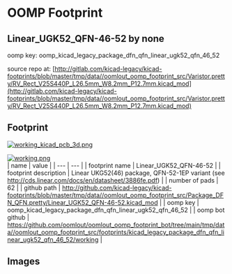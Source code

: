 # OOMP Footprint  
## Linear_UGK52_QFN-46-52  by none  
  
oomp key: oomp_kicad_legacy_package_dfn_qfn_linear_ugk52_qfn_46_52  
  
source repo at: [http://gitlab.com/kicad-legacy/kicad-footprints/blob/master/tmp/data//oomlout_oomp_footprint_src/Varistor.pretty/RV_Rect_V25S440P_L26.5mm_W8.2mm_P12.7mm.kicad_mod](http://gitlab.com/kicad-legacy/kicad-footprints/blob/master/tmp/data//oomlout_oomp_footprint_src/Varistor.pretty/RV_Rect_V25S440P_L26.5mm_W8.2mm_P12.7mm.kicad_mod)  
## Footprint  
  
[![working_kicad_pcb_3d.png](working_kicad_pcb_3d_600.png)](working_kicad_pcb_3d.png)  
  
[![working.png](working_600.png)](working.png)  
| name | value | 
| --- | --- | 
| footprint name | Linear_UGK52_QFN-46-52 | 
| footprint description | Linear UKG52(46) package, QFN-52-1EP variant (see http://cds.linear.com/docs/en/datasheet/3886fe.pdf) | 
| number of pads | 62 | 
| github path | http://github.com/kicad-legacy/kicad-footprints/blob/master/tmp/data//oomlout_oomp_footprint_src/Package_DFN_QFN.pretty/Linear_UGK52_QFN-46-52.kicad_mod | 
| oomp key | oomp_kicad_legacy_package_dfn_qfn_linear_ugk52_qfn_46_52 | 
| oomp bot github | https://github.com/oomlout/oomlout_oomp_footprint_bot/tree/main/tmp/data//oomlout_oomp_footprint_src/footprints/kicad_legacy_package_dfn_qfn_linear_ugk52_qfn_46_52/working | 
## Images  
